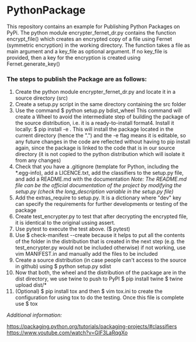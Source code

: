 # PythonPackage
This repository contains an example for Publishing Python Packages on PyPi. The python module encrypter_fernet_dr.py contains the function encrypt_file() which creates an encrypted copy of a file using Fernet (symmetric encryption) in the working directory.
    The function takes a file as main argument and a key_file as optional argument. If no key_file is provided, then a key for the encryption is created using Fernet.generate_key()

### The steps to publish the Package are as follows:
1. Create the python module encrypter_fernet_dr.py and locate it in a source directory (src)
2. Create a setup.py script in the same directory containing the src folder
3. Use the command $ python setup.py bdist_wheel 
	This command will create a Wheel to avoid the intermediate step of building the package of the source distribution, i.e. it is a ready-to-install format4. Install it locally: $ pip install -e .
	This will install the package located in the current directory (hence the ".") and the -e flag means it is editable, so any future changes in the code are reflected without having to pip install again, since the package is linked to the code that is in our source directory (it is not copied to the python distribution which will isolate it from any changes)
5. Check that you have a .gitignore (template for Python, including the *.egg-info), add a LICENCE.txt, add the classifiers to the setup.py file, and add a README.md with the documentation
	*Note: The README.md file can be the official documentation of the project by modifying the setup.py (check the long_description variable in the setup.py file)*
6. Add the extras_require to setup.py. It is a dictionary where "dev" key can specify the requirements for further developments or testing of the package 
7. Create test_encrypter.py to test that after decrypting the encrypted file, it is identical to the original ussing assert.
8. Use pytest to execute the test above. ($ pytest)
9. Use $ check-manifest --create because it helps to put all the contents of the folder in the distribution that is created in the next step (e.g. the test_encrypter.py would not be included otherwise)
	if not working, use vim MANIFEST.in and manually add the files to be included
10. Create a source distribution (in case people can't access to the source in github) using $ python setup.py sdist
11. Now that both, the wheel and the distribution of the package are in the dist directory, we use twine to push to PyPI
	$ pip install twine
	$ twine upload dist/*
12. (Optional) $ pip install tox and then $ vim tox.ini to create the configuration for using tox to do the testing. Once this file is complete use $ tox 

*Additional information:*

https://packaging.python.org/tutorials/packaging-projects/#classifiers
https://www.youtube.com/watch?v=GIF3LaRqgXo
